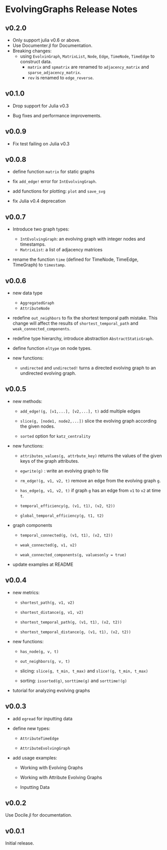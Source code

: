 EvolvingGraphs Release Notes
=============================

v0.2.0
---------

* Only support julia v0.6 or above.
* Use Documenter.jl for Documentation.
* Breaking changes:
   - using `EvolvinGraph`, `MatrixList`, `Node`, `Edge`, `TimeNode`, `TimeEdge` to construct data.
	 - `matrix` and `spmatrix` are renamed to `adjacency_matrix` and `sparse_adjacency_matrix`.
	 - `rev` is renamed to `edge_reverse`.

v0.1.0
---------

* Drop support for Julia v0.3

* Bug fixes and performance improvements.

v0.0.9
------

* Fix test failing on Julia v0.3


v0.0.8
-------

* define function `matrix` for static graphs

* fix `add_edge!` error for `IntEvolvingGraph`.

* add functions for plotting: `plot` and `save_svg`

* fix Julia v0.4 deprecation

v0.0.7
-------

* Introduce two graph types:

	- `IntEvolvingGraph`: an evolving graph with integer nodes and timestamps.
	- `MatrixList`: a list of adjacency matrices

* rename the function `time` (defined for TimeNode, TimeEdge, TimeGraph) to `timestamp`.

v0.0.6
-----------

* new data type

	- `AggregatedGraph`
	- `AttributeNode`

* redefine `out_neighbors` to fix the shortest temporal path
  mistake. This change will affect the results of
  `shortest_temporal_path` and `weak_connected_components`.

* redefine type hierarchy, introduce abstraction `AbstractStaticGraph`.

* define function `eltype` on node types.

* new functions:

	- `undirected` and `undirected!` turns a directed evolving graph to an undirected
		evolving graph.


v0.0.5
----------

* new methods:

	- `add_edge!(g, [v1,...], [v2,...], t)` add multiple edges

	- `slice(g, [node1, node2,...])` slice the evolving graph
      according the given nodes.

	- `sorted` option for `katz_centrality`

* new functions:

	- `attributes_values(g, attrbute_key)` returns the values of
	  the given keys of the graph attributes.

	- `egwrite(g)` : write an evolving graph to file

	- `rm_edge!(g, v1, v2, t)` remove an edge from the evolving graph `g`.

	- `has_edge(g, v1, v2, t)` if graph `g` has an edge from `v1` to
      `v2` at time `t`.

	- `temporal_efficiency(g, (v1, t1), (v2, t2))`

	- `global_temporal_efficiency(g, t1, t2)`

* graph components

	- `temporal_connected(g, (v1, t1), (v2, t2))`

	- `weak_connected(g, v1, v2)`

	- `weak_connected_components(g, valuesonly = true)`

* update examples at README


v0.0.4
-------

* new metrics:

	- `shortest_path(g, v1, v2)`

	- `shortest_distance(g, v1, v2)`

	- `shortest_temporal_path(g, (v1, t1), (v2, t2))`

	- `shortest_temporal_distance(g, (v1, t1), (v2, t2))`

* new functions:

    - `has_node(g, v, t)`

	- `out_neighbors(g, v, t)`

	- slicing: `slice(g, t_min, t_max)` and `slice!(g, t_min, t_max)`

	- sorting: `issorted(g)`, `sorttime(g)` and `sorttime!(g)`

* tutorial for analyzing evolving graphs


v0.0.3
------

* add `egread` for inputting data

* define new types:

  - `AttributeTimeEdge`

  - `AttributeEvolvingGraph`

* add usage examples:

  - Working with Evolving Graphs

  - Working with Attribute Evolving Graphs

  - Inputting Data

v0.0.2
------

Use Docile.jl for documentation.


v0.0.1
------

Initial release.
